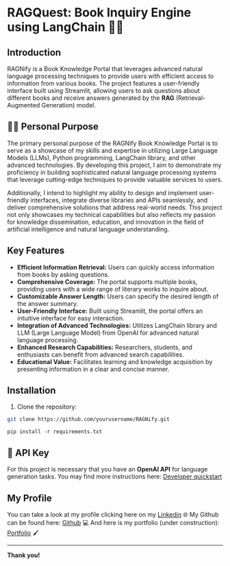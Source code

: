 # RAGQuest: Book Inquiry Engine using LangChain 🦜🔗

## Introduction
RAGNify is a Book Knowledge Portal that leverages advanced natural language processing techniques to provide users with efficient access to information from various books. The project features a user-friendly interface built using Streamlit, allowing users to ask questions about different books and receive answers generated by the **RAG** (Retrieval-Augmented Generation) model.


## 👩‍💻	Personal Purpose
The primary personal purpose of the RAGNify Book Knowledge Portal is to serve as a showcase of my skills and expertise in utilizing Large Language Models (LLMs), Python programming, LangChain library, and other advanced technologies. By developing this project, I aim to demonstrate my proficiency in building sophisticated natural language processing systems that leverage cutting-edge techniques to provide valuable services to users.

Additionally, I intend to highlight my ability to design and implement user-friendly interfaces, integrate diverse libraries and APIs seamlessly, and deliver comprehensive solutions that address real-world needs. This project not only showcases my technical capabilities but also reflects my passion for knowledge dissemination, education, and innovation in the field of artificial intelligence and natural language understanding.


## Key Features
- **Efficient Information Retrieval:** Users can quickly access information from books by asking questions.
- **Comprehensive Coverage:** The portal supports multiple books, providing users with a wide range of literary works to inquire about.
- **Customizable Answer Length:** Users can specify the desired length of the answer summary.
- **User-Friendly Interface:** Built using Streamlit, the portal offers an intuitive interface for easy interaction.
- **Integration of Advanced Technologies:** Utilizes LangChain library and LLM (Large Language Model) from OpenAI for advanced natural language processing.
- **Enhanced Research Capabilities:** Researchers, students, and enthusiasts can benefit from advanced search capabilities.
- **Educational Value:** Facilitates learning and knowledge acquisition by presenting information in a clear and concise manner.

## Installation 
1. Clone the repository:
```bash
git clone https://github.com/yourusername/RAGNify.git
```
```   
pip install -r requirements.txt
```

## 🔑 API Key 

For this project is necessary that you have an **OpenAI API** for language generation tasks. You may find more instructions here: [Developer quickstart](https://platform.openai.com/docs/quickstart)

## My Profile

You can take a look at my profile clicking here on my [Linkedin](www.linkedin.com/in/lorenamelodev) 🌐
My Github can be found here: [Github](https://github.com/lorenamelos/) 💻
And here is my portfolio (under construction): [Portfolio](https://troopl.com/lorenamelos) 🖌

<hr>

**Thank you!**


